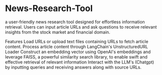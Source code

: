 # News-Research-Tool
a user-friendly news research tool designed for effortless information retrieval. Users can input article URLs and ask questions to receive relevant insights from the stock market and financial domain.

Features
Load URLs or upload text files containing URLs to fetch article content.
Process article content through LangChain's UnstructuredURL Loader
Construct an embedding vector using OpenAI's embeddings and leverage FAISS, a powerful similarity search library, to enable swift and effective retrieval of relevant information
Interact with the LLM's (Chatgpt) by inputting queries and receiving answers along with source URLs.

